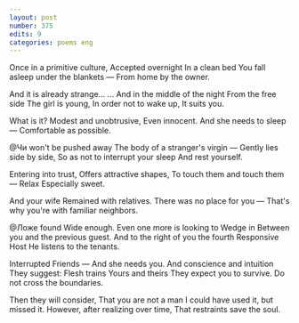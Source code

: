```yaml
---
layout: post
number: 375
edits: 9
categories: poems eng
---
```


Once in a primitive culture, 
Accepted overnight
In a clean bed 
You fall asleep under the blankets —
From home by the owner.

And it is already strange...
... And in the middle of the night
From the free side
The girl is young,
In order not to wake up, 
It suits you.

What is it? 
Modest and unobtrusive,
Even innocent.
And she needs to sleep — 
Comfortable as possible.

@Чи won't be pushed away
The body of a stranger's virgin —
Gently lies side by side, 
So as not to interrupt your sleep 
And rest yourself. 

Entering into trust,
Offers attractive shapes,
To touch them and touch them —
Relax 
Especially sweet.

And your wife 
Remained with relatives.
There was no place for you — 
That's why you're with familiar neighbors.

@Ложе found
Wide enough.
Even one more is looking to Wedge in
Between you and the previous guest.
And to the right of you the fourth 
Responsive Host 
He listens to the tenants. 

Interrupted Friends —
And she needs you. 
And conscience and intuition 
They suggest:
Flesh trains 
Yours and theirs
They expect you to survive.
Do not cross the boundaries. 

Then they will consider, 
That you are not a man
I could have used it, but missed it.
However, after realizing over time,
That restraints save the soul.
